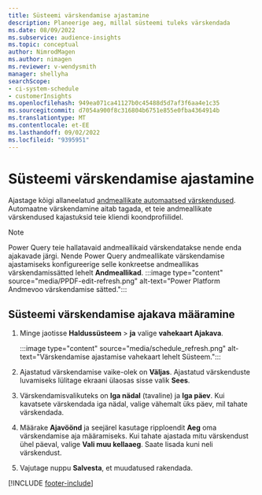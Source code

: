```yaml
---
title: Süsteemi värskendamise ajastamine
description: Planeerige aeg, millal süsteemi tuleks värskendada
ms.date: 08/09/2022
ms.subservice: audience-insights
ms.topic: conceptual
author: NimrodMagen
ms.author: nimagen
ms.reviewer: v-wendysmith
manager: shellyha
searchScope:
- ci-system-schedule
- customerInsights
ms.openlocfilehash: 949ea071ca41127b0c45488d5d7af3f6aa4e1c35
ms.sourcegitcommit: d7054a900f8c316804b6751e855e0fba4364914b
ms.translationtype: MT
ms.contentlocale: et-EE
ms.lasthandoff: 09/02/2022
ms.locfileid: "9395951"
---
```

# <a name="schedule-system-refresh"></a>Süsteemi värskendamise ajastamine

Ajastage kõigi allaneelatud [andmeallikate automaatsed värskendused](data-sources.md). Automaatne värskendamine aitab tagada, et teie andmeallikate värskendused kajastuksid teie kliendi koondprofiilidel.

> [!NOTE]
> Power Query teie hallatavaid andmeallikaid värskendatakse nende enda ajakavade järgi. Nende Power Query andmeallikate värskendamise ajastamiseks konfigureerige selle konkreetse andmeallikas värskendamissätted lehelt **Andmeallikad**.
> :::image type="content" source="media/PPDF-edit-refresh.png" alt-text="Power Platform Andmevoo värskendamise sätted.":::

## <a name="set-system-refresh-schedule"></a>Süsteemi värskendamise ajakava määramine

1. Minge jaotisse **Haldussüsteem** > **ja** valige **vahekaart Ajakava**.

   :::image type="content" source="media/schedule_refresh.png" alt-text="Värskendamise ajastamise vahekaart lehelt Süsteem.":::

1. Ajastatud värskendamise vaike-olek on **Väljas**. Ajastatud värskenduste luvamiseks lülitage ekraani ülaosas sisse valik **Sees**.

1. Värskendamisvalikuteks on **Iga nädal** (tavaline) ja **Iga päev**. Kui kavatsete värskendada iga nädal, valige vähemalt üks päev, mil tahate värskendada.

1. Määrake **Ajavöönd** ja seejärel kasutage ripploendit **Aeg** oma värskendamise aja määramiseks. Kui tahate ajastada mitu värskendust ühel päeval, valige **Vali muu kellaaeg**. Saate lisada kuni neli värskendust.

1. Vajutage nuppu **Salvesta**, et muudatused rakendada.

[!INCLUDE [footer-include](includes/footer-banner.md)]
